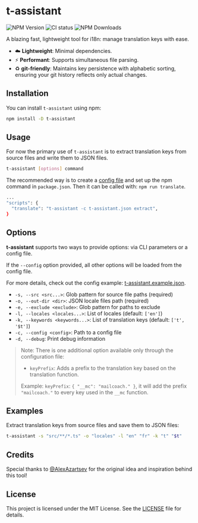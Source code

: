 # t-assistant

![NPM Version](https://img.shields.io/npm/v/t-assistant)
![CI status](https://github.com/asamofal/t-assistant/actions/workflows/ci.yml/badge.svg?branch=master)
![NPM Downloads](https://img.shields.io/npm/dm/t-assistant)

A blazing fast, lightweight tool for i18n: manage translation keys with ease.

- ☁️ **Lightweight**: Minimal dependencies.
- ⚡ **Performant**: Supports simultaneous file parsing.
- ♻️ **git-friendly**: Maintains key persistence with alphabetic sorting, ensuring your git history reflects only actual changes.  

## Installation

You can install `t-assistant` using npm:

```sh
npm install -D t-assistant
```

## Usage

For now the primary use of `t-assistant` is to extract translation keys from source files and write them to JSON files.

```sh
t-assistant [options] command
```

The recommended way is to create a [config file](t-assistant.example.json) and set up the npm command in `package.json`.
Then it can be called with: `npm run translate`.
```bash
...
"scripts": {
  "translate": "t-assistant -c t-assistant.json extract",
}
```

## Options

**t-assistant** supports two ways to provide options: via CLI parameters or a config file. 

If the `--config` option provided, all other options will be loaded from the config file.

For more details, check out the config example: [t-assistant.example.json](t-assistant.example.json).

- `-s, --src <src...>`: Glob pattern for source file paths (required)
- `-o, --out-dir <dir>`: JSON locale files path (required)
- `-e, --exclude <exclude>`: Glob pattern for paths to exclude
- `-l, --locales <locales...>`: List of locales (default: `['en']`)
- `-k, --keywords <keywords...>`: List of translation keys (default: `['t', '$t']`)
- `-c, --config <config>`: Path to a config file
- `-d, --debug`: Print debug information

> Note: There is one additional option available only through the configuration file:
> - `keyPrefix`: Adds a prefix to the translation key based on the translation function.
>
> Example:
> `keyPrefix`: `{ "__mc": "mailcoach." }`, it will add the prefix `"mailcoach."` to every key used in the `__mc` function.

## Examples

Extract translation keys from source files and save them to JSON files:

```sh
t-assistant -s "src/**/*.ts" -o "locales" -l "en" "fr" -k "t" "$t"
```

## Credits

Special thanks to [@AlexAzartsev](https://github.com/AlexAzartsev) for the original idea and inspiration behind this tool!

## License

This project is licensed under the MIT License. See the [LICENSE](LICENSE) file for details.
